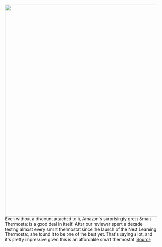 <img src='https://cdn.vox-cdn.com/thumbor/GHa2_F_XvuBeApsoyaOH2Ron0_s=/0x0:2040x1360/1200x800/filters:focal(857x517:1183x843)/cdn.vox-cdn.com/uploads/chorus_image/image/70244109/jtuohy_211115_4885_0006.0.jpg' width='700px' /><br/>
Even without a discount attached to it, Amazon's surprisingly great Smart Thermostat is a good deal in itself. After our reviewer spent a decade testing almost every smart thermostat since the launch of the Nest Learning Thermostat, she found it to be one of the best yet. That's saying a lot, and it's pretty impressive given this is an affordable smart thermostat.
<a href='https://www.theverge.com/good-deals/2021/12/8/22822289/amazon-thermostat-sonos-samsung-980-pro-razer-kishi-airpods-govee-deal-sale'> Source <a/>